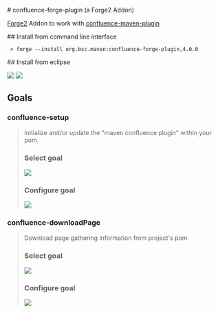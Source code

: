 
# confluence-forge-plugin (a Forge2 Addon)

[Forge2](https://github.com/forge/core#jboss-forge-20) Addon to work with [confluence-maven-plugin](https://code.google.com/p/maven-confluence-plugin/)

## Install from command line interface

`` > forge --install org.bsc.maven:confluence-forge-plugin,4.0.0``

## Install from eclipse

<img src="https://raw.github.com/bsorrentino/maven-confluence-reporting-plugin/v4/confluence-forge-plugin/src/site/install-addon-1.png">
<img src="https://raw.github.com/bsorrentino/maven-confluence-reporting-plugin/v4/confluence-forge-plugin/src/site/install-addon-2.png">

## Goals

### confluence-setup

> Initialize and/or update the "maven confluence plugin" within your pom.
>
> ### Select goal
>
> <img src="https://raw.github.com/bsorrentino/maven-confluence-reporting-plugin/v4/confluence-forge-plugin/src/site/install-addon-3.png">
>
> ### Configure goal
>
> <img src="https://raw.github.com/bsorrentino/maven-confluence-reporting-plugin/v4/confluence-forge-plugin/src/site/install-addon-5.png">



### confluence-downloadPage

> Download page gathering information from project's pom
>
> ### Select goal
>
> <img src="https://raw.github.com/bsorrentino/maven-confluence-reporting-plugin/v4/confluence-forge-plugin/src/site/install-addon-4.png">
>
>
> ### Configure goal
>
> <img src="https://raw.github.com/bsorrentino/maven-confluence-reporting-plugin/v4/confluence-forge-plugin/src/site/install-addon-6.png">
